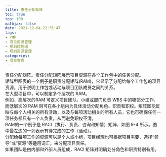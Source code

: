 ```yaml
---
title: 责任分配矩阵
toc: true
top: 100
mathjax: false
date: 2021-12-04 22:31:47
tags:
- PMP
- 项目资源管理
- 规划过程组
- 规划资源管理
categories:
- 项目管理
---
```

责任分配矩阵。责任分配矩阵展示项目资源在各个工作包中的任务分配。  
矩阵型图表的一个例子是职责分配矩阵(RAM)，它显示了分配给每个工作包的项目资源，用于说明工作包或活动与项目团队成员之间的关系。  
在大型项目中，可以制定多个层次的 RAM。  
例如，高层次的RAM 可定义项目团队、小组或部门负责 WBS 中的哪部分工作，而低层次的 RAM 则可在各小组内为具体活动分配角色、职责和职权。矩阵图能反映与每个人相关的所有活动，以及与每项活动相关的所有人员，它也可确保任何一项任务都只有一个人负责，从而避免职权不清。  
RAM的一个例子是 RACI（执行、负责、咨询和知情）矩阵，如图 9-4 所示。图中最左边的一列表示有待完成的工作（活动）。  
分配给每项工作的资源可以是个人或小组，项目经理也可根据项目需要，选择“领导”或“资源”等适用词汇，来分配项目责任。  
如果团队是由内部和外部人员组成，RACI 矩阵对明确划分角色和职责特别有用。
